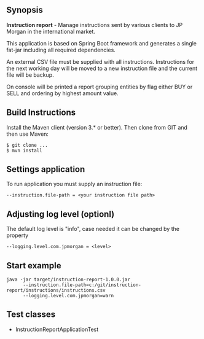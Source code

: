## Synopsis

**Instruction report** - Manage instructions sent by various clients to JP Morgan in the international market.

This application is based on Spring Boot framework and generates a single fat-jar including all required dependencies.

An external CSV file must be supplied with all instructions. Instructions for the next working day will be moved to a new instruction file and the current file will be backup.

On console will be printed a report grouping entities by flag either BUY or SELL and ordering by highest amount value.

## Build Instructions

Install the Maven client (version 3.* or better). Then clone from GIT and then use Maven:
```
$ git clone ...
$ mvn install
```
## Settings application

To run application you must supply an instruction file:
```
--instruction.file-path = <your instruction file path>
```
## Adjusting log level (optionl)

The default log level is "info", case needed it can be changed by the property
```
--logging.level.com.jpmorgan = <level>
```
## Start example
```
java -jar target/instruction-report-1.0.0.jar 
      --instruction.file-path=c:/git/instruction-report/instructions/instructions.csv 
      --logging.level.com.jpmorgan=warn
```
## Test classes

- InstructionReportApplicationTest
